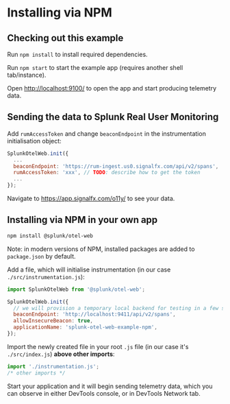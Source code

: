 # Installing via NPM

## Checking out this example
Run `npm install` to install required dependencies.

Run `npm start` to start the example app (requires another shell tab/instance).

Open <http://localhost:9100/> to open the app and start producing telemetry data.

## Sending the data to Splunk Real User Monitoring <a name="backend-config"></a>
Add `rumAccessToken` and change `beaconEndpoint` in the instrumentation initialisation object:
```js
SplunkOtelWeb.init({
  ...
  beaconEndpoint: 'https://rum-ingest.us0.signalfx.com/api/v2/spans',
  rumAccessToken: 'xxx', // TODO: describe how to get the token
  ...
});
```

Navigate to <https://app.signalfx.com/o11y/> to see your data.

## Installing via NPM in your own app

```bash
npm install @splunk/otel-web
```
Note: in modern versions of NPM, installed packages are added to `package.json` by default.

Add a file, which will initialise instrumentation (in our case `./src/instrumentation.js`):
```js
import SplunkOtelWeb from '@splunk/otel-web';

SplunkOtelWeb.init({
  // we will provision a temporary local backend for testing in a few steps
  beaconEndpoint: 'http://localhost:9411/api/v2/spans',
  allowInsecureBeacon: true,
  applicationName: 'splunk-otel-web-example-npm',
});
```

Import the newly created file in your root `.js` file (in our case it's `./src/index.js`) **above other imports**:
```js
import './instrumentation.js';
/* other imports */
```

Start your application and it will begin sending telemetry data, which you can observe in either DevTools console,
or in DevTools Network tab.
